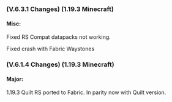 ### **(V.6.3.1 Changes) (1.19.3 Minecraft)**

#### Misc:
Fixed RS Compat datapacks not working.

Fixed crash with Fabric Waystones


### **(V.6.1.4 Changes) (1.19.3 Minecraft)**

#### Major:
1.19.3 Quilt RS ported to Fabric. In parity now with Quilt version.